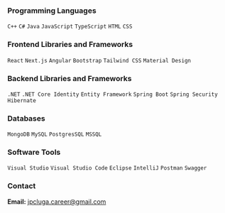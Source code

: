 ### Programming Languages
`C++` `C#` `Java` `JavaScript` `TypeScript` `HTML` `CSS`

### Frontend Libraries and Frameworks
`React` `Next.js` `Angular` `Bootstrap` `Tailwind CSS` `Material Design`

### Backend Libraries and Frameworks
`.NET`  `.NET Core Identity` `Entity Framework` `Spring Boot` `Spring Security` `Hibernate`

### Databases
`MongoDB` `MySQL` `PostgresSQL` `MSSQL`

### Software Tools
`Visual Studio` `Visual Studio Code` `Eclipse` `IntelliJ` `Postman` `Swagger`

### Contact
**Email:** [jpcluga.career@gmail.com](mailto:jpcluga.career@gmail.com)
